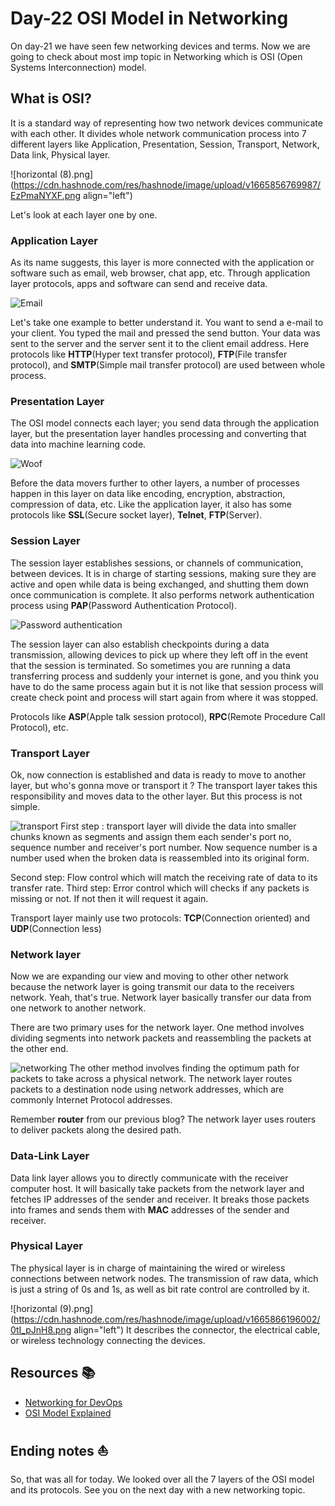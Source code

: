 # Day-22 OSI Model in Networking

On day-21 we have seen few networking devices and terms. Now we are going to check about most imp topic in Networking which is OSI (Open Systems Interconnection) model.

## What is OSI?
It is a standard way of representing how two network devices communicate with each other. It divides whole network communication process into 7 different layers like Application, Presentation, Session, Transport, Network, Data link, Physical layer.

![horizontal (8).png](https://cdn.hashnode.com/res/hashnode/image/upload/v1665856769987/EzPmaNYXF.png align="left")

Let's look at each layer one by one.

### Application Layer
As its name suggests, this layer is more connected with the application or software such as email, web browser, chat app, etc. Through application layer protocols, apps and software can send and receive data. 

![Email](https://media.giphy.com/media/l0Ex8E17mqY09WNTG/giphy.gif)

Let's take one example to better understand it. You want to send a e-mail to your client. You typed the mail and pressed the send button. Your data was sent to the server and the server sent it to the client email address. Here protocols like **HTTP**(Hyper text transfer protocol), **FTP**(File transfer protocol), and **SMTP**(Simple mail transfer protocol) are used between whole process.

###  Presentation Layer
The OSI model connects each layer; you send data through the application layer, but the presentation layer handles processing and converting that data into machine learning code.

![Woof](https://media.giphy.com/media/3ohs82ppQSGEPlsn6w/giphy.gif)

Before the data movers further to other layers, a number of processes happen in this layer on data like encoding, encryption, abstraction, compression of data, etc. Like the application layer, it also has some protocols like **SSL**(Secure socket layer), **Telnet**, **FTP**(Server).

### Session Layer
The session layer establishes sessions, or channels of communication, between devices. It is in charge of starting sessions, making sure they are active and open while data is being exchanged, and shutting them down once communication is complete. It also performs network authentication process using **PAP**(Password Authentication Protocol).

![Password authentication](https://media.giphy.com/media/mHhHc7Q4wYWoE/giphy.gif)

The session layer can also establish checkpoints during a data transmission, allowing devices to pick up where they left off in the event that the session is terminated. So sometimes you are running a data transferring process and suddenly your internet is gone, and you think you have to do the same process again but it is not like that session process will create check point and process will start again from where it was stopped.

Protocols like **ASP**(Apple talk session protocol), **RPC**(Remote Procedure Call Protocol), etc.

### Transport Layer
Ok, now connection is established and data is ready to move to another layer, but who's gonna move or transport it ? The transport layer takes this responsibility and moves data to the other layer. But this process is not simple.

![transport](https://media.giphy.com/media/26FL3tIixOyV5xYuA/giphy.gif)
First step : transport layer will divide the data into smaller chunks known as segments and assign them each sender's port no, sequence number and receiver's port number. Now sequence number is a number used when the broken data is reassembled into its original form.

Second step: Flow control which will match the receiving rate of data to its transfer rate.
Third step: Error control which will checks if any packets is missing or not. If not then it will request it again.

Transport layer mainly use two protocols: **TCP**(Connection oriented) and **UDP**(Connection less)

### Network layer
Now we are expanding our view and moving to other other network because the network layer is going transmit our data to the receivers network. Yeah, that's true. Network layer basically transfer our data from one network to another network.

There are two primary uses for the network layer. One method involves dividing segments into network packets and reassembling the packets at the other end. 

![networking](https://media.giphy.com/media/KdrSWXS2JovQjS17fq/giphy.gif)
The other method involves finding the optimum path for packets to take across a physical network. The network layer routes packets to a destination node using network addresses, which are commonly Internet Protocol addresses.

Remember **router** from our previous blog? The network layer uses routers to deliver packets along the desired path.

### Data-Link Layer
Data link layer allows you to directly communicate with the receiver computer host. It will basically take packets from the network layer and fetches IP addresses of the sender and receiver. It breaks those packets into frames and sends them with **MAC** addresses of the sender and receiver.

### Physical Layer
The physical layer is in charge of maintaining the wired or wireless connections between network nodes. The transmission of raw data, which is just a string of 0s and 1s, as well as bit rate control are controlled by it. 

![horizontal (9).png](https://cdn.hashnode.com/res/hashnode/image/upload/v1665866196002/0tI_pJnH8.png align="left")
It describes the connector, the electrical cable, or wireless technology connecting the devices.

## Resources 📚
- [Networking for DevOps](https://youtu.be/IPvYjXCsTg8)
- [OSI Model Explained](https://youtu.be/LANW3m7UgWs)

## Ending notes ⛵
So, that was all for today. We looked over all the 7 layers of the OSI model and its protocols. See you on the next day with a new networking topic.



 
